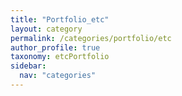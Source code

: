 ```yaml
---
title: "Portfolio_etc"
layout: category
permalink: /categories/portfolio/etc
author_profile: true
taxonomy: etcPortfolio
sidebar:
  nav: "categories"
---
```

